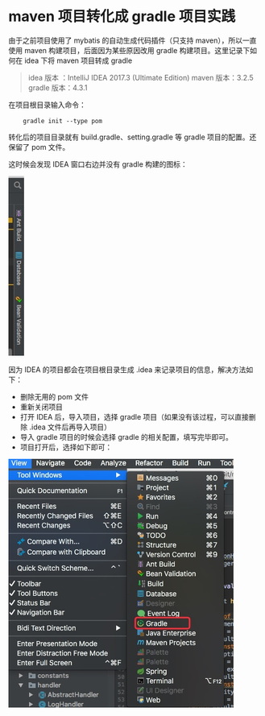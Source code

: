 # maven 项目转化成 gradle 项目实践
由于之前项目使用了 mybatis 的自动生成代码插件（只支持 maven），所以一直使用 maven 构建项目，后面因为某些原因改用 gradle 构建项目。这里记录下如何在 idea 下将 maven 项目转成 gradle

> idea 版本 ：IntelliJ IDEA 2017.3 (Ultimate Edition)
> maven 版本：3.2.5
> gradle 版本：4.3.1

在项目根目录输入命令：
```
    gradle init --type pom
```
转化后的项目目录就有 build.gradle、setting.gradle 等 gradle 项目的配置。还保留了 pom 文件。

这时候会发现 IDEA 窗口右边并没有 gradle 构建的图标：

![GitHub set up-w20](media/15202159929489/15203916782450.jpg)

因为 IDEA 的项目都会在项目根目录生成 .idea 来记录项目的信息，解决方法如下：

- 删除无用的 pom 文件
- 重新关闭项目
- 打开 IDEA 后，导入项目，选择 gradle 项目（如果没有该过程，可以直接删除 .idea 文件后再导入项目）
- 导入  gradle 项目的时候会选择 gradle 的相关配置，填写完毕即可。
- 项目打开后，选择如下即可：

 ![GitHub set up-w290](media/15202159929489/15203918859719.jpg)





